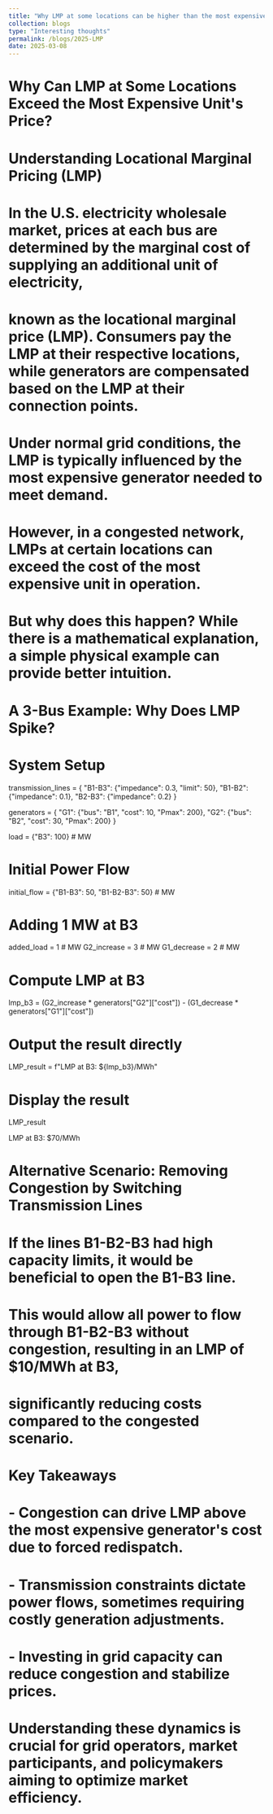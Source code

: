 ```yaml
---
title: "Why LMP at some locations can be higher than the most expensive unit's price?"
collection: blogs
type: "Interesting thoughts"
permalink: /blogs/2025-LMP
date: 2025-03-08
---
```


# Why Can LMP at Some Locations Exceed the Most Expensive Unit's Price?

# Understanding Locational Marginal Pricing (LMP)
# In the U.S. electricity wholesale market, prices at each bus are determined by the marginal cost of supplying an additional unit of electricity,
# known as the locational marginal price (LMP). Consumers pay the LMP at their respective locations, while generators are compensated based on the LMP at their connection points.

# Under normal grid conditions, the LMP is typically influenced by the most expensive generator needed to meet demand.
# However, in a congested network, LMPs at certain locations can exceed the cost of the most expensive unit in operation.
# But why does this happen? While there is a mathematical explanation, a simple physical example can provide better intuition.

# A 3-Bus Example: Why Does LMP Spike?

# System Setup
transmission_lines = {
    "B1-B3": {"impedance": 0.3, "limit": 50},
    "B1-B2": {"impedance": 0.1},
    "B2-B3": {"impedance": 0.2}
}

generators = {
    "G1": {"bus": "B1", "cost": 10, "Pmax": 200},
    "G2": {"bus": "B2", "cost": 30, "Pmax": 200}
}

load = {"B3": 100}  # MW

# Initial Power Flow
initial_flow = {"B1-B3": 50, "B1-B2-B3": 50}  # MW

# Adding 1 MW at B3
added_load = 1  # MW
G2_increase = 3  # MW
G1_decrease = 2  # MW

# Compute LMP at B3
lmp_b3 = (G2_increase * generators["G2"]["cost"]) - (G1_decrease * generators["G1"]["cost"])

# Output the result directly
LMP_result = f"LMP at B3: ${lmp_b3}/MWh"

# Display the result
LMP_result

LMP at B3: $70/MWh


# Alternative Scenario: Removing Congestion by Switching Transmission Lines
# If the lines B1-B2-B3 had high capacity limits, it would be beneficial to open the B1-B3 line.
# This would allow all power to flow through B1-B2-B3 without congestion, resulting in an LMP of $10/MWh at B3,
# significantly reducing costs compared to the congested scenario.


# Key Takeaways
# - Congestion can drive LMP above the most expensive generator's cost due to forced redispatch.
# - Transmission constraints dictate power flows, sometimes requiring costly generation adjustments.
# - Investing in grid capacity can reduce congestion and stabilize prices.

# Understanding these dynamics is crucial for grid operators, market participants, and policymakers aiming to optimize market efficiency.









